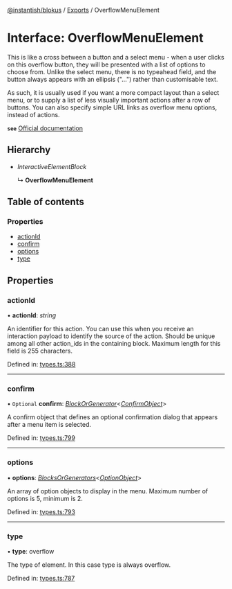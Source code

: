 [@instantish/blokus](../README.md) / [Exports](../modules.md) / OverflowMenuElement

# Interface: OverflowMenuElement

This is like a cross between a button and a select menu - when a user clicks
on this overflow button, they will be presented with a list of options to
choose from. Unlike the select menu, there is no typeahead field, and the
button always appears with an ellipsis ("…") rather than customisable text.

As such, it is usually used if you want a more compact layout than a select
menu, or to supply a list of less visually important actions after a row of
buttons. You can also specify simple URL links as overflow menu options,
instead of actions.

**`see`** [Official documentation](https://api.slack.com/reference/block-kit/block-elements#overflow)

## Hierarchy

* *InteractiveElementBlock*

  ↳ **OverflowMenuElement**

## Table of contents

### Properties

- [actionId](overflowmenuelement.md#actionid)
- [confirm](overflowmenuelement.md#confirm)
- [options](overflowmenuelement.md#options)
- [type](overflowmenuelement.md#type)

## Properties

### actionId

• **actionId**: *string*

An identifier for this action. You can use this when you receive an
interaction payload to identify the source of the action. Should be unique
among all other action_ids in the containing block. Maximum length for
this field is 255 characters.

Defined in: [types.ts:388](https://github.com/instantish/blokus/blob/f10405c/src/types.ts#L388)

___

### confirm

• `Optional` **confirm**: [*BlockOrGenerator*](../modules.md#blockorgenerator)<[*ConfirmObject*](confirmobject.md)\>

A confirm object that defines an optional confirmation dialog that appears
after a menu item is selected.

Defined in: [types.ts:799](https://github.com/instantish/blokus/blob/f10405c/src/types.ts#L799)

___

### options

• **options**: [*BlocksOrGenerators*](../modules.md#blocksorgenerators)<[*OptionObject*](optionobject.md)\>

An array of option objects to display in the menu. Maximum number of
options is 5, minimum is 2.

Defined in: [types.ts:793](https://github.com/instantish/blokus/blob/f10405c/src/types.ts#L793)

___

### type

• **type**: overflow

The type of element. In this case type is always overflow.

Defined in: [types.ts:787](https://github.com/instantish/blokus/blob/f10405c/src/types.ts#L787)
